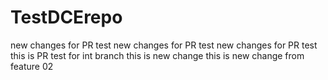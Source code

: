 # TestDCErepo
new changes for PR test
new changes for PR test
new changes for PR test
this is PR test for int branch
this is new change
this is new change from feature 02
